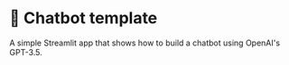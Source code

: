 # 💬 Chatbot template

A simple Streamlit app that shows how to build a chatbot using OpenAI's GPT-3.5.


   
